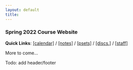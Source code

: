 ```yaml
---
layout: default
title: 
---
```


### Spring 2022 Course Website

**Quick Links**: 
[[calendar]](/calendar) /
[[notes]](/calendar) /
[[psets]](/psets) /
[[discs.]](/dicusssions) /
[[staff]](/staff) 

More to come...

Todo: add header/footer

